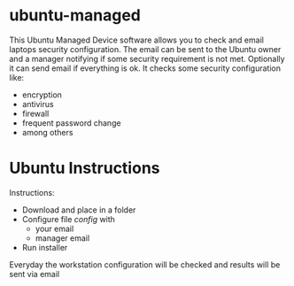 # ubuntu-managed
This Ubuntu Managed Device software allows you to check and email laptops security configuration. The email can be sent to the Ubuntu owner and a manager notifying if some security requirement is not met. Optionally it can send email if everything is ok. It checks some security configuration like:
* encryption
* antivirus
* firewall
* frequent password change
* among others

# Ubuntu Instructions

Instructions:
* Download and place in a folder
* Configure file *config* with 
  * your email
  * manager email
* Run installer

Everyday the workstation configuration will be checked and results will be sent via email

